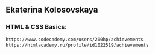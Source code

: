 ## Ekaterina Kolosovskaya
### HTML & CSS Basics:
```sh
https://www.codecademy.com/users/200hp/achievements
https://htmlacademy.ru/profile/id1022519/achievements
```
